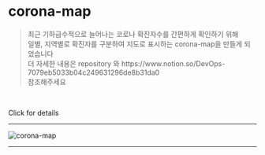 # corona-map
> <p>최근 기하급수적으로 늘어나는 코로나 확진자수를 간편하게 확인하기 위해 <br>  
> 일별, 지역별로 확진자를 구분하여 지도로 표시하는 corona-map을 만들게 되었습니다  <br> 
> 더 자세한 내용은 repository 와 https://www.notion.so/DevOps-7079eb5033b04c249631296de8b31da0 <br> 참조해주세요
</p>
<br>

Click for details

***
![corona-map](https://user-images.githubusercontent.com/79623220/125634571-7ed6bca6-cc05-428b-9dcd-920ae9601683.jpg)
***
